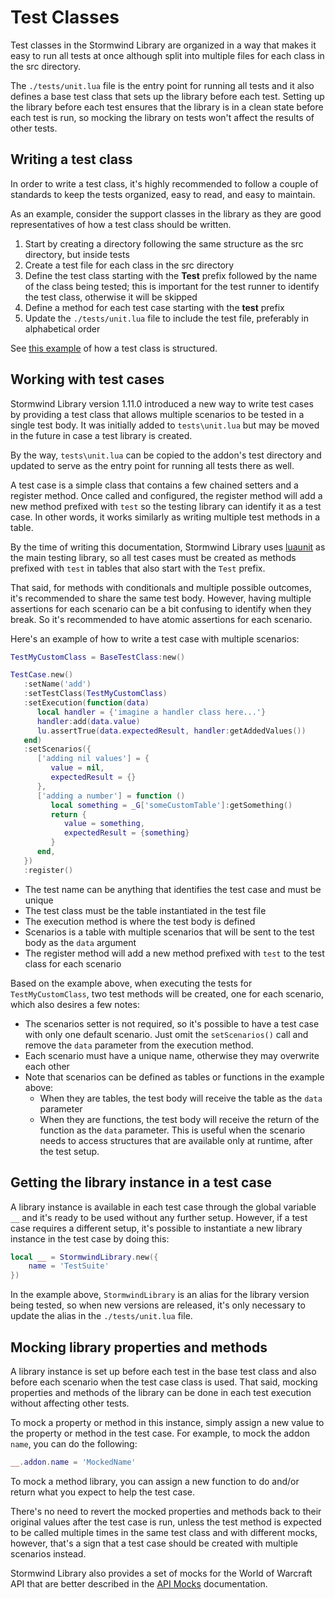 # Test Classes

Test classes in the Stormwind Library are organized in a way that makes it
easy to run all tests at once although split into multiple files for each
class in the src directory.

The `./tests/unit.lua` file is the entry point for running all tests and it
also defines a base test class that sets up the library before each test.
Setting up the library before each test ensures that the library is in a
clean state before each test is run, so mocking the library on tests won't
affect the results of other tests.

## Writing a test class

In order to write a test class, it's highly recommended to follow a couple
of standards to keep the tests organized, easy to read, and easy to
maintain.

As an example, consider the support classes in the library as they are good
representatives of how a test class should be written.

1. Start by creating a directory following the same structure as the src
   directory, but inside tests
1. Create a test file for each class in the src directory
1. Define the test class starting with the **Test** prefix followed by the
   name of the class being tested; this is important for the test runner to
   identify the test class, otherwise it will be skipped
1. Define a method for each test case starting with the **test** prefix
1. Update the `./tests/unit.lua` file to include the test file, preferably
   in alphabetical order

See [this example](../resources/core/classes#class-recipe) of how a test class
is structured.

## Working with test cases

Stormwind Library version 1.11.0 introduced a new way to write test cases by providing
a test class that allows multiple scenarios to be tested in a single test body. It was
initially added to `tests\unit.lua` but may be moved in the future in case a test
library is created.

By the way, `tests\unit.lua` can be copied to the addon's test directory and updated 
to serve as the entry point for running all tests there as well.

A test case is a simple class that contains a few chained setters and a register 
method. Once called and configured, the register method will add a new method prefixed
with `test` so the testing library can identify it as a test case. In other words, it
works similarly as writing multiple test methods in a table.

By the time of writing this documentation, Stormwind Library uses
[luaunit](../testing/unit-suite) as the main testing library, so all test cases must
be created as methods prefixed with `test` in tables that also start with the `Test`
prefix.

That said, for methods with conditionals and multiple possible outcomes, it's 
recommended to share the same test body. However, having multiple assertions for each
scenario can be a bit confusing to identify when they break. So it's recommended to 
have atomic assertions for each scenario.

Here's an example of how to write a test case with multiple scenarios:

```lua
TestMyCustomClass = BaseTestClass:new()

TestCase.new()
   :setName('add')
   :setTestClass(TestMyCustomClass)
   :setExecution(function(data)
      local handler = {'imagine a handler class here...'}
      handler:add(data.value)
      lu.assertTrue(data.expectedResult, handler:getAddedValues())
   end)
   :setScenarios({
      ['adding nil values'] = {
         value = nil,
         expectedResult = {}
      },
      ['adding a number'] = function ()
         local something = _G['someCustomTable']:getSomething()
         return {
            value = something,
            expectedResult = {something}
         }
      end,
   })
   :register()
```

* The test name can be anything that identifies the test case and must be unique
* The test class must be the table instantiated in the test file
* The execution method is where the test body is defined
* Scenarios is a table with multiple scenarios that will be sent to the test body
  as the `data` argument
* The register method will add a new method prefixed with `test` to the test class
  for each scenario

Based on the example above, when executing the tests for `TestMyCustomClass`, two 
test methods will be created, one for each scenario, which also desires a few notes:

* The scenarios setter is not required, so it's possible to have a test case with
  only one default scenario. Just omit the `setScenarios()` call and remove the `data`
  parameter from the execution method.
* Each scenario must have a unique name, otherwise they may overwrite each other
* Note that scenarios can be defined as tables or functions in the example above:
  * When they are tables, the test body will receive the table as the `data` parameter
  * When they are functions, the test body will receive the return of the function as
    the `data` parameter. This is useful when the scenario needs to access structures
    that are available only at runtime, after the test setup.

## Getting the library instance in a test case

A library instance is available in each test case through the global
variable `__` and it's ready to be used without any further setup. However,
if a test case requires a different setup, it's possible to instantiate a
new library instance in the test case by doing this:

```lua
local __ = StormwindLibrary.new({
    name = 'TestSuite'
})
```

In the example above, `StormwindLibrary` is an alias for the library version
being tested, so when new versions are released, it's only necessary to
update the alias in the `./tests/unit.lua` file.

## Mocking library properties and methods

A library instance is set up before each test in the base test class and also before 
each scenario when the test case class is used. That said, mocking properties and 
methods of the library can be done in each test execution without affecting other 
tests.

To mock a property or method in this instance, simply assign a new value to
the property or method in the test case. For example, to mock the addon `name`,
you can do the following:

```lua
__.addon.name = 'MockedName'
```

To mock a method library, you can assign a new function to do and/or return what
you expect to help the test case.

There's no need to revert the mocked properties and methods back to their
original values after the test case is run, unless the test method is
expected to be called multiple times in the same test class and with
different mocks, however, that's a sign that a test case should be created
with multiple scenarios instead.

Stormwind Library also provides a set of mocks for the World of Warcraft API
that are better described in the [API Mocks](api-mocks) documentation.